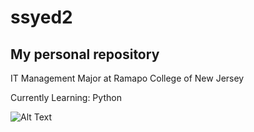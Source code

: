 # ssyed2
## My personal repository


IT Management Major at Ramapo College of New Jersey

Currently Learning:
Python

![Alt
Text](https://www.google.com/url?sa=i&url=https%3A%2F%2Ftenor.com%2Fview%2Fdancing-barbie-dogs-tiktok-n06ara-gif-10745714297965627983&psig=AOvVaw0jeKoVuA5d6Ra2_i6Nszqu&ust=1699581969819000&source=images&cd=vfe&opi=89978449&ved=0CBEQjRxqFwoTCJDbpa_qtYIDFQAAAAAdAAAAABAD)

